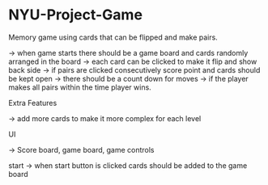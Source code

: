 # NYU-Project-Game

Memory game using cards that can be flipped and make pairs.



-> when game starts there should be a game board and cards randomly arranged in the board
-> each card can be clicked to make it flip and show back side
-> if pairs are clicked consecutively score point and cards should be kept open
-> there should be a count down for moves 
-> if the player makes all pairs within the time player wins.

Extra Features

-> add more cards to make it more complex for each level 


UI 

-> Score board, game board, game controls

start
-> when start button is clicked cards should be added to the game board
